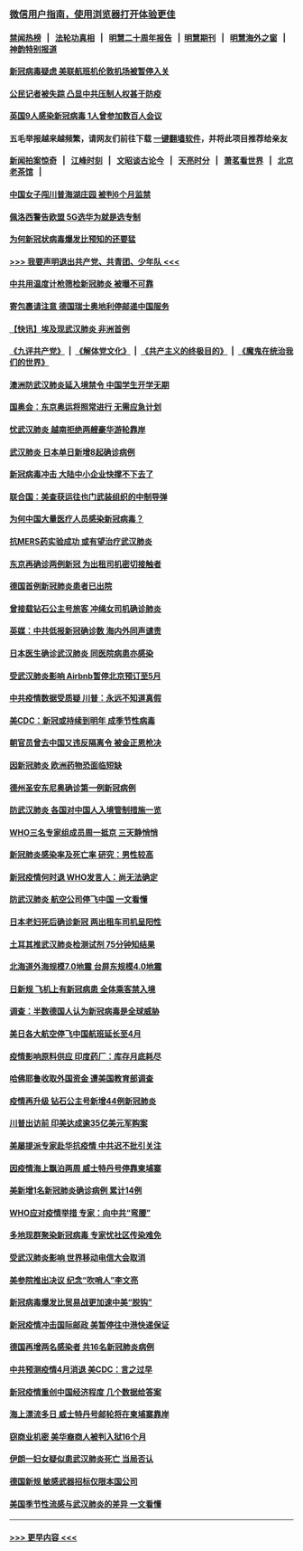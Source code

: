### [微信用户指南，使用浏览器打开体验更佳](https://github.com/gfw-breaker/banned-news1/blob/master/indexes/wechat-guide.md?t=0)
#### [禁闻热榜](热点新闻.md?t=0)  &nbsp;&nbsp;|&nbsp;&nbsp; [法轮功真相](https://github.com/gfw-breaker/truth/blob/master/README.md?t=0) &nbsp;&nbsp;|&nbsp;&nbsp; [明慧二十周年报告](https://github.com/gfw-breaker/mh-reports/blob/master/README.md?t=0) &nbsp;&nbsp;|&nbsp;&nbsp;[明慧期刊](https://github.com/gfw-breaker/mh-qikan) &nbsp;&nbsp;|&nbsp;&nbsp; [明慧海外之窗](https://github.com/gfw-breaker/mh-news/blob/master/README.md?t=0) &nbsp;&nbsp;|&nbsp;&nbsp; [神韵特别报道](https://github.com/gfw-breaker/mh-news/blob/master/shenyun.md?t=0)
#### [新冠病毒疑虑 美联航班机伦敦机场被暂停入关](../pages/nsc418/n11870015.md?t=02150955) 
#### [公民记者被失踪 凸显中共压制人权甚于防疫](../pages/nsc418/n11870042.md?t=02150955) 
#### [英国9人感染新冠病毒 1人曾参加数百人会议](../pages/nsc418/n11869987.md?t=02150955) 
#### 五毛举报越来越频繁，请网友们前往下载 [一键翻墙软件](https://github.com/gfw-breaker/ssr-accounts)，并将此项目推荐给亲友
#### [新闻拍案惊奇](https://github.com/gfw-breaker/banned-news1/blob/master/pages/link4.md) &nbsp;&nbsp;|&nbsp;&nbsp; [江峰时刻](https://github.com/gfw-breaker/banned-news1/blob/master/pages/link4.md) &nbsp;&nbsp;|&nbsp;&nbsp; [文昭谈古论今](https://github.com/gfw-breaker/banned-news1/blob/master/pages/link4.md) &nbsp;&nbsp;|&nbsp;&nbsp; [天亮时分](https://github.com/gfw-breaker/banned-news1/blob/master/pages/link4.md) &nbsp;&nbsp;|&nbsp;&nbsp; [萧茗看世界](https://github.com/gfw-breaker/banned-news1/blob/master/pages/link4.md) &nbsp;&nbsp;|&nbsp;&nbsp; [北京老茶馆](https://github.com/gfw-breaker/banned-news1/blob/master/pages/link4.md) &nbsp;&nbsp;|&nbsp;&nbsp; 
#### [中国女子闯川普海湖庄园 被判6个月监禁](../pages/nsc418/n11869919.md?t=02150955) 
#### [佩洛西警告欧盟 5G选华为就是选专制](../pages/nsc418/n11869898.md?t=02150955) 
#### [为何新冠状病毒爆发比预知的还要猛](../pages/nsc418/n11869828.md?t=02150955) 
#### [>>> 我要声明退出共产党、共青团、少年队 <<<](https://github.com/begood0513/goodnews/blob/master/quit/letter.md) 
#### [中共用温度计枪筛检新冠肺炎 被曝不可靠](../pages/nsc418/n11869707.md?t=02150955) 
#### [寄包裹请注意 德国瑞士奥地利停邮递中国服务](../pages/nsc418/n11869727.md?t=02150955) 
#### [【快讯】埃及现武汉肺炎 非洲首例](../pages/nsc418/n11869766.md?t=02150955) 
#### [《九评共产党》](https://github.com/begood0513/9ping.md/blob/master/README.md) &nbsp;|&nbsp; [《解体党文化》](../../../../jtdwh.md/blob/master/README.md)  &nbsp;|&nbsp; [《共产主义的终极目的》](../../../../gczydzjmd.md/blob/master/README.md) &nbsp;|&nbsp; [《魔鬼在统治我们的世界》](../../../../mgztzwmdsj.md/blob/master/README.md) 
#### [澳洲防武汉肺炎延入境禁令 中国学生开学无期](../pages/nsc418/n11869546.md?t=02150955) 
#### [国奥会：东京奥运将照常进行 无需应急计划](../pages/nsc418/n11869422.md?t=02150955) 
#### [忧武汉肺炎 越南拒绝两艘豪华游轮靠岸](../pages/nsc418/n11867444.md?t=02150955) 
#### [武汉肺炎 日本单日新增8起确诊病例](../pages/nsc418/n11869272.md?t=02150955) 
#### [新冠病毒冲击 大陆中小企业快撑不下去了](../pages/nsc418/n11869259.md?t=02150955) 
#### [联合国：美查获运往也门武装组织的中制导弹](../pages/nsc418/n11868677.md?t=02150955) 
#### [为何中国大量医疗人员感染新冠病毒？](../pages/nsc418/n11869001.md?t=02150955) 
#### [抗MERS药实验成功 或有望治疗武汉肺炎](../pages/nsc418/n11868912.md?t=02150955) 
#### [东京再确诊两例新冠 为出租司机密切接触者](../pages/nsc418/n11868770.md?t=02150955) 
#### [德国首例新冠肺炎患者已出院](../pages/nsc418/n11868714.md?t=02150955) 
#### [曾接载钻石公主号旅客 冲绳女司机确诊肺炎](../pages/nsc418/n11868610.md?t=02150955) 
#### [英媒：中共低报新冠确诊数 海内外同声谴责](../pages/nsc418/n11867421.md?t=02150955) 
#### [日本医生确诊武汉肺炎 同医院病患亦感染](../pages/nsc418/n11867779.md?t=02150955) 
#### [受武汉肺炎影响 Airbnb暂停北京预订至5月](../pages/nsc418/n11867428.md?t=02150955) 
#### [中共疫情数据受质疑 川普：永远不知道真假](../pages/nsc418/n11867195.md?t=02150955) 
#### [美CDC：新冠或持续到明年 成季节性病毒](../pages/nsc418/n11867279.md?t=02150955) 
#### [朝官员曾去中国又违反隔离令 被金正恩枪决](../pages/nsc418/n11867087.md?t=02150955) 
#### [因新冠肺炎 欧洲药物恐面临短缺](../pages/nsc418/n11867036.md?t=02150955) 
#### [德州圣安东尼奥确诊第一例新冠病例](../pages/nsc418/n11867194.md?t=02150955) 
#### [防武汉肺炎 各国对中国人入境管制措施一览](../pages/nsc418/n11838726.md?t=02150955) 
#### [WHO三名专家组成员周一抵京 三天静悄悄](../pages/nsc418/n11866947.md?t=02150955) 
#### [新冠肺炎感染率及死亡率 研究：男性较高](../pages/nsc418/n11866956.md?t=02150955) 
#### [新冠疫情何时退 WHO发言人：尚无法确定](../pages/nsc418/n11866864.md?t=02150955) 
#### [防武汉肺炎 航空公司停飞中国 一文看懂](../pages/nsc418/n11866800.md?t=02150955) 
#### [日本老妇死后确诊新冠 两出租车司机呈阳性](../pages/nsc418/n11866755.md?t=02150955) 
#### [土耳其推武汉肺炎检测试剂 75分钟知结果](../pages/nsc418/n11866520.md?t=02150955) 
#### [北海道外海规模7.0地震 台屏东规模4.0地震](../pages/nsc418/n11866262.md?t=02150955) 
#### [日新规 飞机上有新冠病患 全体乘客禁入境](../pages/nsc418/n11866233.md?t=02150955) 
#### [调查：半数德国人认为新冠病毒是全球威胁](../pages/nsc418/n11866687.md?t=02150955) 
#### [美日各大航空停飞中国航班延长至4月](../pages/nsc418/n11865980.md?t=02150955) 
#### [疫情影响原料供应 印度药厂：库存月底耗尽](../pages/nsc418/n11865151.md?t=02150955) 
#### [哈佛耶鲁收取外国资金 遭美国教育部调查](../pages/nsc418/n11864950.md?t=02150955) 
#### [疫情再升级 钻石公主号新增44例新冠肺炎](../pages/nsc418/n11865033.md?t=02150955) 
#### [川普出访前 印美达成逾35亿美元军购案](../pages/nsc418/n11865444.md?t=02150955) 
#### [美屡提派专家赴华抗疫情 中共迟不批引关注](../pages/nsc418/n11864719.md?t=02150955) 
#### [因疫情海上飘泊两周 威士特丹号停靠柬埔寨](../pages/nsc418/n11865007.md?t=02150955) 
#### [美新增1名新冠肺炎确诊病例 累计14例](../pages/nsc418/n11864893.md?t=02150955) 
#### [WHO应对疫情举措 专家：向中共“弯腰”](../pages/nsc418/n11864727.md?t=02150955) 
#### [多地现群聚染新冠病毒 专家忧社区传染难免](../pages/nsc418/n11864715.md?t=02150955) 
#### [受武汉肺炎影响 世界移动电信大会取消](../pages/nsc418/n11864629.md?t=02150955) 
#### [美参院推出决议 纪念“吹哨人”李文亮](../pages/nsc418/n11863852.md?t=02150955) 
#### [新冠病毒爆发比贸易战更加速中美“脱钩”](../pages/nsc418/n11864470.md?t=02150955) 
#### [新冠疫情冲击国际邮政 美暂停往中港快递保证](../pages/nsc418/n11864207.md?t=02150955) 
#### [德国再增两名感染者 共16名新冠肺炎病例](../pages/nsc418/n11864293.md?t=02150955) 
#### [中共预测疫情4月消退 美CDC：言之过早](../pages/nsc418/n11864310.md?t=02150955) 
#### [新冠疫情重创中国经济程度 几个数据给答案](../pages/nsc418/n11864203.md?t=02150955) 
#### [海上漂流多日 威士特丹号邮轮将在柬埔寨靠岸](../pages/nsc418/n11864029.md?t=02150955) 
#### [窃商业机密 美华裔商人被判入狱16个月](../pages/nsc418/n11863911.md?t=02150955) 
#### [伊朗一妇女疑似患武汉肺炎死亡 当局否认](../pages/nsc418/n11863650.md?t=02150955) 
#### [德国新规 敏感武器招标仅限本国公司](../pages/nsc418/n11863509.md?t=02150955) 
#### [美国季节性流感与武汉肺炎的差异 一文看懂](../pages/nsc418/n11862428.md?t=02150955) 

----
#### [ >>> 更早内容 <<< ](../indexes/nsc418-earlier.md)
